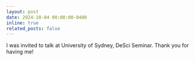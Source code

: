 ```yaml
---
layout: post
date: 2024-10-04 00:00:00-0400
inline: true
related_posts: false
---
```

I was invited to talk at University of Sydney, DeSci Seminar. Thank you for having me! 
